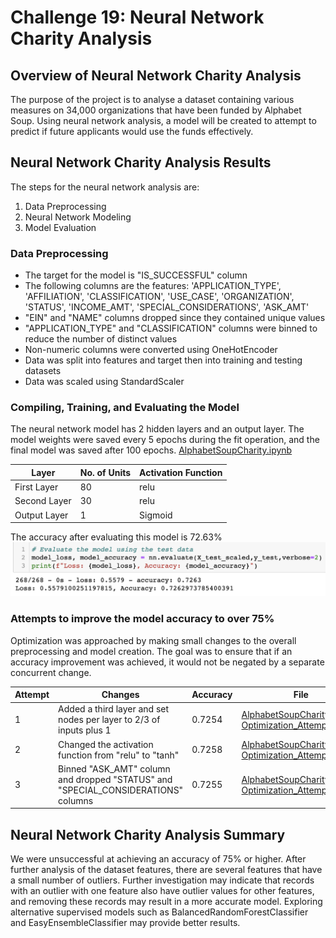 # Challenge 19: Neural Network Charity Analysis

## Overview of Neural Network Charity Analysis

The purpose of the project is to analyse a dataset containing various measures on 34,000 organizations that have been funded by Alphabet Soup. Using neural network analysis, a model will be created to attempt to predict if future applicants would use the funds effectively.  
## Neural Network Charity Analysis Results

The steps for the neural network analysis are:
1. Data Preprocessing 
2. Neural Network Modeling
3. Model Evaluation
### Data Preprocessing

- The target for the model is "IS_SUCCESSFUL" column
- The following columns are the features: 'APPLICATION_TYPE', 'AFFILIATION', 'CLASSIFICATION', 'USE_CASE', 'ORGANIZATION', 'STATUS', 'INCOME_AMT', 'SPECIAL_CONSIDERATIONS', 'ASK_AMT'
- "EIN" and "NAME" columns dropped since they contained unique values
- "APPLICATION_TYPE" and "CLASSIFICATION" columns were binned to reduce the number of distinct values
- Non-numeric columns were converted using OneHotEncoder
- Data was split into features and target then into training and testing datasets
- Data was scaled using StandardScaler
### Compiling, Training, and Evaluating the Model

The neural network model has 2 hidden layers and an output layer. The model weights were saved every 5 epochs during the fit operation, and the final model was saved after 100 epochs. [AlphabetSoupCharity.ipynb](https://github.com/Hala-INTJ/Neural_Network_Charity_Analysis/blob/main/AlphabetSoupCharity.ipynb)

| Layer | No. of Units | Activation Function |
| --- | --- | --- |
| First Layer | 80 | relu |
| Second Layer | 30 | relu|
| Output Layer | 1 | Sigmoid | 


The accuracy after evaluating this model is 72.63%
![](https://github.com/Hala-INTJ/Neural_Network_Charity_Analysis/blob/main/model_accuracy.png)

### Attempts to improve the model accuracy to over 75%

Optimization was approached by making small changes to the overall preprocessing and model creation. The goal was to ensure that if an accuracy improvement was achieved, it would not be negated by a separate concurrent change. 

| Attempt | Changes | Accuracy | File | 
| --- | --- | --- | --- |
| 1 | Added a third layer and set nodes per layer to 2/3 of inputs plus 1 | 0.7254 | [AlphabetSoupCharity-Optimization_Attempt1.ipynb](https://github.com/Hala-INTJ/Neural_Network_Charity_Analysis/blob/main/AlphabetSoupCharity-Optimization_Attempt1.ipynb) |
| 2 | Changed the activation function from "relu" to "tanh" | 0.7258 | [AlphabetSoupCharity-Optimization_Attempt2.ipynb](https://github.com/Hala-INTJ/Neural_Network_Charity_Analysis/blob/main/AlphabetSoupCharity-Optimization_Attempt2.ipynb) |
| 3 | Binned "ASK_AMT" column and dropped "STATUS" and "SPECIAL_CONSIDERATIONS" columns | 0.7255 | [AlphabetSoupCharity-Optimization_Attempt3.ipynb](https://github.com/Hala-INTJ/Neural_Network_Charity_Analysis/blob/main/AlphabetSoupCharity-Optimization_Attempt3.ipynb) |

## Neural Network Charity Analysis Summary

We were unsuccessful at achieving an accuracy of 75% or higher. After further analysis of the dataset features, there are several features that have a small number of outliers. Further investigation may indicate that records with an outlier with one feature also have outlier values for other features, and removing these records may result in a more accurate model. Exploring alternative supervised models such as BalancedRandomForestClassifier and EasyEnsembleClassifier may provide better results.
